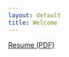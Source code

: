 ```yaml
---
layout: default
title: Welcome
---
```




[Resume (PDF)](/files/Patrick%20McNally%20Resume.pdf)









